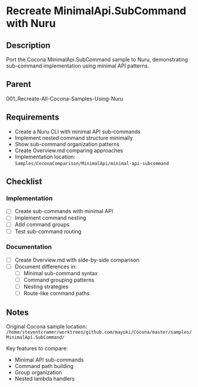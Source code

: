 # Recreate MinimalApi.SubCommand with Nuru

## Description

Port the Cocona MinimalApi.SubCommand sample to Nuru, demonstrating sub-command implementation using minimal API patterns.

## Parent
001_Recreate-All-Cocona-Samples-Using-Nuru

## Requirements

- Create a Nuru CLI with minimal API sub-commands
- Implement nested command structure minimally
- Show sub-command organization patterns
- Create Overview.md comparing approaches
- Implementation location: `Samples/CoconaComparison/MinimalApi/minimal-api-subcommand`

## Checklist

### Implementation
- [ ] Create sub-commands with minimal API
- [ ] Implement command nesting
- [ ] Add command groups
- [ ] Test sub-command routing

### Documentation
- [ ] Create Overview.md with side-by-side comparison
- [ ] Document differences in:
  - [ ] Minimal sub-command syntax
  - [ ] Command grouping patterns
  - [ ] Nesting strategies
  - [ ] Route-like command paths

## Notes

Original Cocona sample location: `/home/steventcramer/worktrees/github.com/mayuki/Cocona/master/samples/MinimalApi.SubCommand/`

Key features to compare:
- Minimal API sub-commands
- Command path building
- Group organization
- Nested lambda handlers